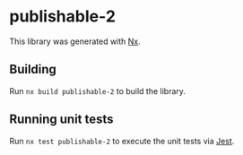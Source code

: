 # publishable-2

This library was generated with [Nx](https://nx.dev).

## Building

Run `nx build publishable-2` to build the library.

## Running unit tests

Run `nx test publishable-2` to execute the unit tests via [Jest](https://jestjs.io).
